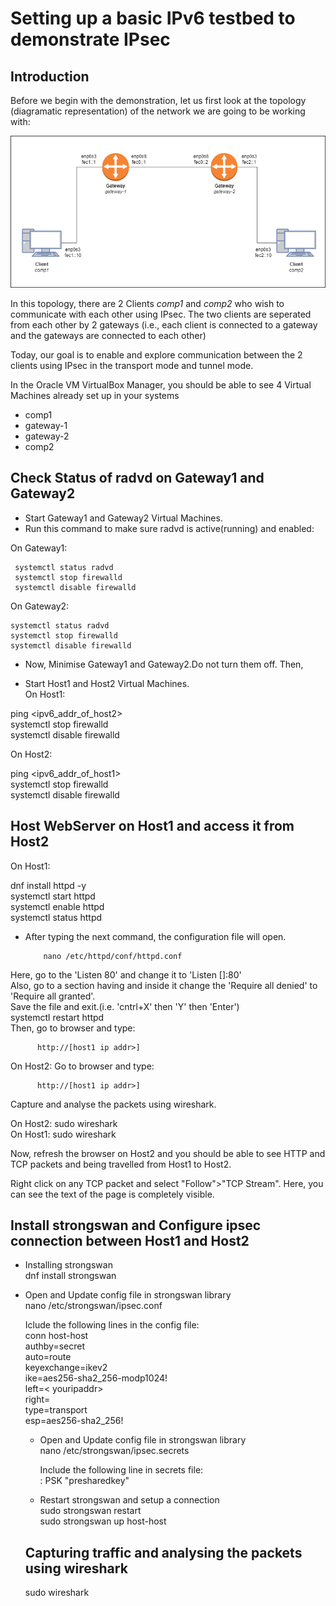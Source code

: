 # Setting up a basic IPv6 testbed to demonstrate IPsec
## Introduction
Before we begin with the demonstration, let us first look at the topology (diagramatic representation) of the network we are going to be working with:

![Network Topology Image](/IPSec/images/topology.png)

In this topology, there are 2 Clients *comp1* and *comp2* who wish to communicate with each other using IPsec. The two clients are seperated from each other by 2 gateways (i.e., each client is connected to a gateway and the gateways are connected to each other)

Today, our goal is to enable and explore communication between the 2 clients using IPsec in the transport mode and tunnel mode. 


In the Oracle VM VirtualBox Manager, you should be able to see 4 Virtual Machines already set up in your systems
   - comp1
   - gateway-1
   - gateway-2
   - comp2





## Check Status of radvd on Gateway1 and Gateway2
- Start Gateway1 and Gateway2 Virtual Machines.    
- Run this command to make sure radvd is active(running) and enabled:  

On Gateway1:    

     systemctl status radvd  
     systemctl stop firewalld  
     systemctl disable firewalld  

 
On Gateway2:  
   
    systemctl status radvd  
    systemctl stop firewalld 
    systemctl disable firewalld


- Now, Minimise Gateway1 and Gateway2.Do not turn them off. Then,  

- Start Host1 and Host2 Virtual Machines.  
On Host1:
   
ping <ipv6_addr_of_host2>    
systemctl stop firewalld  
systemctl disable firewalld  

  On Host2:   

ping <ipv6_addr_of_host1>  
systemctl stop firewalld  
systemctl disable firewalld  
             
## Host WebServer on Host1 and access it from Host2
  On Host1:   

dnf install httpd -y  
systemctl start httpd  
systemctl enable httpd  
systemctl status httpd  

- After typing the next command, the configuration file will open.  

          nano /etc/httpd/conf/httpd.conf  

Here, go to the 'Listen 80' and change it to 'Listen [<youripaddr>]:80'   
Also, go to a section having <Directory></Directory> and inside it change the 'Require all denied' to 'Require all granted'.  
Save the file and exit.(i.e. 'cntrl+X' then 'Y' then 'Enter')  
          systemctl restart httpd  
Then, go to browser and type:  

          http://[host1 ip addr>]  

  On Host2: Go to browser and type:  
          
          http://[host1 ip addr>]  

Capture and analyse the packets using wireshark.   
 
  On Host2: sudo wireshark  
  On Host1: sudo wireshark  

Now, refresh the browser on Host2 and you should be able to see HTTP and TCP packets and being travelled from Host1 to Host2.  

Right click on any TCP packet and select "Follow">"TCP Stream". Here, you can see the text of the page is completely visible.   

## Install strongswan and Configure ipsec connection between Host1 and Host2
- Installing strongswan  
  dnf install strongswan  
- Open and Update config file in strongswan library  
  nano /etc/strongswan/ipsec.conf  

  Iclude the following lines in the config file:  
  conn host-host  
     authby=secret  
     auto=route  
     keyexchange=ikev2  
     ike=aes256-sha2_256-modp1024!  
     left=< youripaddr>  
     right=<receiveripaddr>  
     type=transport  
     esp=aes256-sha2_256!  
  
  - Open and Update config file in strongswan library  
    nano /etc/strongswan/ipsec.secrets  

    Include the following line in secrets file:  
    <receiveripaddr> : PSK "presharedkey"  

  - Restart strongswan and setup a connection  
    sudo strongswan restart  
    sudo strongswan up host-host  

  ## Capturing traffic and analysing the packets using wireshark
   sudo wireshark  

  











